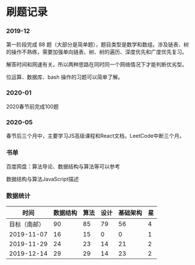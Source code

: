 # 刷题记录

### 2019-12

第一阶段完成 88 题（大部分是简单题），题目类型是数学和数组。涉及链表、树的操作不熟练，需要加强单向链表、树、树的遍历、深度优先和广度优先复习。

解答时间和网速有关。所以两种思路在同时同一个网络情况下才能判断优劣型。

位运算、数据库、bash 操作的习题可以简单了解。

### 2020-01

2020春节前完成100题

### 2020-05

春节后三个月中，主要学习JS高级课程和React文档，LeetCode中断三个月。


### 书单

百度网盘：算法导论、数据结构与算法等可以参考

数据结构与算法JavaScript描述


### 数据统计

| 时间         | 数据结构 | 算法 | 设计 | 基础架构 | 星   |
| ------------ | -------- | ---- | ---- | -------- | ---- |
| 目标（南邮） | 90       | 85   | 79   | 56       | 4    |
| 2019-11-07   | 16       | 15   | 0    | 0        | 1    |
| 2019-11-29   | 24       | 23   | 14   | 21       | 2    |
| 2019-12-14   | 29       | 29   | 14   | 23       | 2    |
